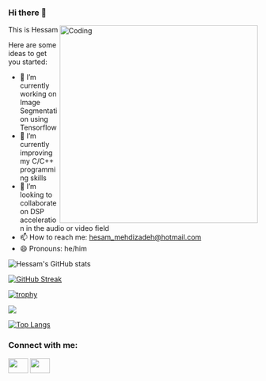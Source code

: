 ### Hi there 👋

<img align="right" alt="Coding" width="400" src="https://res.cloudinary.com/practicaldev/image/fetch/s--sNXjzc6P--/c_limit%2Cf_auto%2Cfl_progressive%2Cq_66%2Cw_880/https://i.gifer.com/embedded/download/7hSS.gif%3Fitemid%3D15828752">

This is Hessam

Here are some ideas to get you started:

* 🔭 I’m currently working on Image Segmentation using Tensorflow
* 🌱 I’m currently improving my C/C++ programming skills
* 👯 I’m looking to collaborate on DSP acceleration in the audio or video field
* 📫 How to reach me: hesam_mehdizadeh@hotmail.com
* 😄 Pronouns: he/him

![Hessam's GitHub stats](https://github-readme-stats.vercel.app/api?username=HessamMehdizadeh&count_private=true&show_icons=true&theme=radical)


[![GitHub Streak](http://github-readme-streak-stats.herokuapp.com?user=HessamMehdizadeh&theme=radical&hide_border=true&date_format=M%20j%5B%2C%20Y%5D)](https://git.io/streak-stats)

[![trophy](https://github-profile-trophy.vercel.app/?username=HessamMehdizadeh&theme=onedark)](https://github.com/HessamMehdizadeh/github-profile-trophy)

![](https://komarev.com/ghpvc/?username=HessamMehdizadeh&color=brightgreen&style=for-the-badge)

[![Top Langs](https://github-readme-stats.vercel.app/api/top-langs/?username=HessamMehdizadeh&layout=compact)](https://github.com/HessamMehdizadeh/github-readme-stats)

<h3 align="left">Connect with me:</h3>
<p align="left">
<a href="https://www.linkedin.com/in/hessam-mehdizadeh/" target="blank"><img align="center" src="https://raw.githubusercontent.com/rahuldkjain/github-profile-readme-generator/master/src/images/icons/Social/linked-in-alt.svg" alt="" height="30" width="40" /></a>
<a href="https://www.youtube.com/channel/UCv8Ra7rbbY3SyYTRAw4-6Og" target="blank"><img align="center" src="https://raw.githubusercontent.com/rahuldkjain/github-profile-readme-generator/master/src/images/icons/Social/youtube.svg" alt="" height="30" width="40" /></a>
</p>  
